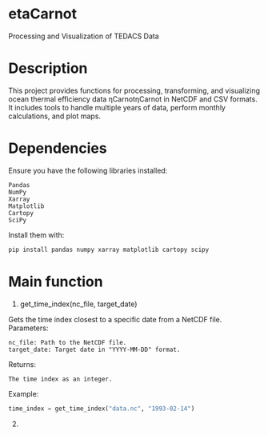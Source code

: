 # etaCarnot

Processing and Visualization of TEDACS Data

# Description

This project provides functions for processing, transforming, and visualizing ocean thermal efficiency data ηCarnotηCarnot​ in NetCDF and CSV formats. It includes tools to handle multiple years of data, perform monthly calculations, and plot maps.

# Dependencies

Ensure you have the following libraries installed:

    Pandas
    NumPy
    Xarray
    Matplotlib
    Cartopy
    SciPy

Install them with:

```sh
pip install pandas numpy xarray matplotlib cartopy scipy
```

# Main function

1. get_time_index(nc_file, target_date)

Gets the time index closest to a specific date from a NetCDF file.
Parameters:

    nc_file: Path to the NetCDF file.
    target_date: Target date in "YYYY-MM-DD" format.

Returns:

    The time index as an integer.

Example:

```python
time_index = get_time_index("data.nc", "1993-02-14")
```
2. 

